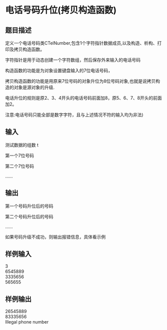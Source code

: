 # 电话号码升位(拷贝构造函数)  
  
 ## 题目描述  
 定义一个电话号码类CTelNumber,包含1个字符指针数据成员,以及构造、析构、打印及拷贝构造函数。  
   
 字符指针是用于动态创建一个字符数组，然后保存外来输入的电话号码  
   
 构造函数的功能是为对象设置键盘输入的7位电话号码，  
   
 拷贝构造函数的功能是用原来7位号码的对象升位为8位号码对象,也就是说拷贝构造的对象是源对象的升级.  
   
 电话升位的规则是原2、3、4开头的电话号码前面加8，原5、6、7、8开头的前面加2。  
   
 注意:电话号码只能全部是数字字符，且与上述情况不符的输入均为非法)  
   
 ## 输入  
 测试数据的组数 t  
   
 第一个7位号码  
   
 第二个7位号码  
   
 ......  
   
 ## 输出  
 第一个号码升位后的号码  
   
 第二个号码升位后的号码  
   
 ......  
   
 如果号码升级不成功，则输出报错信息，具体看示例  
   
 ## 样例输入  
 3  
 6545889  
 3335656  
 565655  
 ## 样例输出  
 26545889  
 83335656  
 Illegal phone number  
   
  
